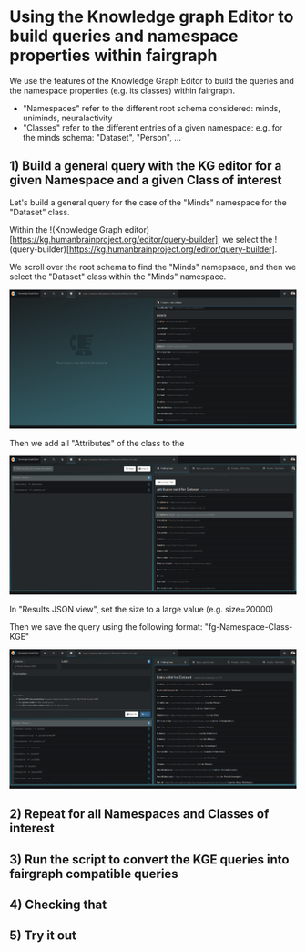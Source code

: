 # Using the Knowledge graph Editor to build queries and namespace properties within fairgraph

We use the features of the Knowledge Graph Editor to build the queries and the namespace properties (e.g. its classes) within fairgraph.

- "Namespaces" refer to the different root schema considered: minds, uniminds, neuralactivity 
- "Classes" refer to the different entries of a given namespace: e.g. for the minds schema: "Dataset", "Person", ...

## 1) Build a general query with the KG editor for a given Namespace and a given Class of interest

Let's build a general query for the case of the "Minds" namespace for the "Dataset" class.

Within the !(Knowledge Graph editor)[https://kg.humanbrainproject.org/editor/query-builder], we select the !(query-builder)[https://kg.humanbrainproject.org/editor/query-builder].

We scroll over the root schema to find the "Minds" namepsace, and then we select the "Dataset" class within the "Minds" namespace.

![Screenshot of the KGE](doc/KGE-screenshot-1.png)

Then we add all "Attributes" of the class to the 

![Screenshot of the KGE](doc/KGE-screenshot-2.png)

In "Results JSON view", set the size to a large value (e.g. size=20000)

Then we save the query using the following format:
"fg-Namespace-Class-KGE"

![Screenshot of the KGE](doc/KGE-screenshot-3.png)

## 2) Repeat for all Namespaces and Classes of interest

## 3) Run the script to convert the KGE queries into fairgraph compatible queries

## 4) Checking that 

## 5) Try it out
